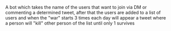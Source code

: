 A bot which takes the name of the users that want to join via DM or commenting a determined tweet, after that the users are added to a list of users and when the "war" starts 3 times each day will appear a tweet where a person will "kill" other person of the list until only 1 survives
